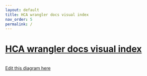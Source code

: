 ```yaml
---
layout: default
title: HCA wrangler docs visual index
nav_order: 5
permalink: /
---
```


# [HCA wrangler docs visual index](https://ebi-ait.github.io/hca-ebi-wrangler-central/)

<div class="mxgraph" style="max-width:100%;border:1px solid transparent;" data-mxgraph="{&quot;highlight&quot;:&quot;#0000ff&quot;,&quot;nav&quot;:true,&quot;resize&quot;:true,&quot;dark-mode&quot;:&quot;light&quot;,&quot;toolbar&quot;:&quot;zoom layers tags lightbox&quot;,&quot;edit&quot;:&quot;_blank&quot;,&quot;xml&quot;:&quot;&lt;mxfile host=\&quot;app.diagrams.net\&quot; agent=\&quot;Mozilla/5.0 (Macintosh; Intel Mac OS X 10_15_7) AppleWebKit/537.36 (KHTML, like Gecko) Chrome/141.0.0.0 Safari/537.36\&quot; version=\&quot;28.2.5\&quot;&gt;\n&lt;diagram id=\&quot;JDNivFf4d52t-QeiXBCF\&quot; name=\&quot;Page-1\&quot;&gt;\n&lt;mxGraphModel dx=\&quot;2674\&quot; dy=\&quot;2094\&quot; grid=\&quot;1\&quot; gridSize=\&quot;10\&quot; guides=\&quot;0\&quot; tooltips=\&quot;0\&quot; connect=\&quot;1\&quot; arrows=\&quot;0\&quot; fold=\&quot;1\&quot; page=\&quot;1\&quot; pageScale=\&quot;1\&quot; pageWidth=\&quot;827\&quot; pageHeight=\&quot;1169\&quot; math=\&quot;0\&quot; shadow=\&quot;0\&quot;&gt;\n&lt;root&gt;\n&lt;mxCell id=\&quot;0\&quot; /&gt;\n&lt;mxCell id=\&quot;1\&quot; parent=\&quot;0\&quot; /&gt;\n&lt;mxCell id=\&quot;V1f1eX4-HZ5UZb7yGBZi-6\&quot; value=\&quot;\&quot; style=\&quot;rounded=1;whiteSpace=wrap;html=1;fillColor=#F8EBFF;strokeColor=#0066CC;arcSize=11;strokeWidth=6;fontStyle=1;direction=south;\&quot; parent=\&quot;1\&quot; vertex=\&quot;1\&quot;&gt;\n&lt;mxGeometry x=\&quot;-280\&quot; y=\&quot;-850\&quot; width=\&quot;192\&quot; height=\&quot;910\&quot; as=\&quot;geometry\&quot; /&gt;\n&lt;/mxCell&gt;\n&lt;mxCell id=\&quot;TR9Qva5zjcj1Zpc78pVn-1\&quot; value=\&quot;\&quot; style=\&quot;rounded=1;whiteSpace=wrap;html=1;fillColor=#FFE3F5;strokeColor=#CC0066;arcSize=7;strokeWidth=6;fontStyle=1;direction=south;\&quot; parent=\&quot;1\&quot; vertex=\&quot;1\&quot;&gt;\n&lt;mxGeometry x=\&quot;-720\&quot; y=\&quot;-850\&quot; width=\&quot;210\&quot; height=\&quot;560\&quot; as=\&quot;geometry\&quot; /&gt;\n&lt;/mxCell&gt;\n&lt;mxCell id=\&quot;jxLBV34B_OVGGvyofZJV-20\&quot; value=\&quot;\&quot; style=\&quot;rounded=1;whiteSpace=wrap;html=1;fillColor=#F8EBFF;strokeColor=#4C0099;arcSize=11;strokeWidth=6;fontStyle=1;direction=south;\&quot; parent=\&quot;1\&quot; vertex=\&quot;1\&quot;&gt;\n&lt;mxGeometry x=\&quot;-505\&quot; y=\&quot;-850\&quot; width=\&quot;219\&quot; height=\&quot;910\&quot; as=\&quot;geometry\&quot; /&gt;\n&lt;/mxCell&gt;\n&lt;mxCell id=\&quot;TR9Qva5zjcj1Zpc78pVn-48\&quot; value=\&quot;&amp;lt;font size=&amp;quot;1&amp;quot;&amp;gt;&amp;lt;b style=&amp;quot;font-size: 19px&amp;quot;&amp;gt;Legend&amp;lt;/b&amp;gt;&amp;lt;/font&amp;gt;\&quot; style=\&quot;rounded=1;whiteSpace=wrap;html=1;strokeWidth=3;fontSize=12;align=center;verticalAlign=top;\&quot; parent=\&quot;1\&quot; vertex=\&quot;1\&quot;&gt;\n&lt;mxGeometry x=\&quot;-810\&quot; y=\&quot;90\&quot; width=\&quot;480\&quot; height=\&quot;220\&quot; as=\&quot;geometry\&quot; /&gt;\n&lt;/mxCell&gt;\n&lt;mxCell id=\&quot;MaQnBzg-b08FtFXyNmgp-35\&quot; value=\&quot;\&quot; style=\&quot;rounded=1;whiteSpace=wrap;html=1;strokeColor=#9673a6;align=center;fillColor=#F8EBFF;arcSize=10;strokeWidth=6;fontStyle=1;fontSize=15;\&quot; parent=\&quot;1\&quot; vertex=\&quot;1\&quot;&gt;\n&lt;mxGeometry x=\&quot;-721\&quot; y=\&quot;-1037\&quot; width=\&quot;631\&quot; height=\&quot;180\&quot; as=\&quot;geometry\&quot; /&gt;\n&lt;/mxCell&gt;\n&lt;mxCell id=\&quot;V1f1eX4-HZ5UZb7yGBZi-7\&quot; value=\&quot;\&quot; style=\&quot;rounded=1;whiteSpace=wrap;html=1;fillColor=#dae8fc;strokeColor=#6c8ebf;strokeWidth=6;fontStyle=1;direction=south;arcSize=9;\&quot; parent=\&quot;1\&quot; vertex=\&quot;1\&quot;&gt;\n&lt;mxGeometry x=\&quot;-82\&quot; y=\&quot;-786\&quot; width=\&quot;220\&quot; height=\&quot;846\&quot; as=\&quot;geometry\&quot; /&gt;\n&lt;/mxCell&gt;\n&lt;mxCell id=\&quot;V1f1eX4-HZ5UZb7yGBZi-18\&quot; value=\&quot;\&quot; style=\&quot;edgeStyle=orthogonalEdgeStyle;rounded=0;orthogonalLoop=1;jettySize=auto;html=1;strokeWidth=3;strokeColor=#4C0099;fontStyle=1;endArrow=diamond;endFill=1;entryX=0;entryY=0.5;entryDx=0;entryDy=0;fontSize=15;\&quot; parent=\&quot;1\&quot; source=\&quot;V1f1eX4-HZ5UZb7yGBZi-13\&quot; target=\&quot;KtzbT1Z9p0I1WKYjVCnQ-1\&quot; edge=\&quot;1\&quot;&gt;\n&lt;mxGeometry relative=\&quot;1\&quot; as=\&quot;geometry\&quot; /&gt;\n&lt;/mxCell&gt;\n&lt;UserObject label=\&quot;&amp;lt;font color=&amp;quot;#4c0099&amp;quot;&amp;gt;P1. Bionetwork&amp;lt;/font&amp;gt;\&quot; id=\&quot;V1f1eX4-HZ5UZb7yGBZi-13\&quot;&gt;\n&lt;mxCell style=\&quot;rounded=1;whiteSpace=wrap;html=1;strokeColor=#4C0099;fontSize=15;strokeWidth=3;fontStyle=1\&quot; parent=\&quot;1\&quot; vertex=\&quot;1\&quot;&gt;\n&lt;mxGeometry x=\&quot;-711\&quot; y=\&quot;-965.88\&quot; width=\&quot;135\&quot; height=\&quot;60\&quot; as=\&quot;geometry\&quot; /&gt;\n&lt;/mxCell&gt;\n&lt;/UserObject&gt;\n&lt;UserObject label=\&quot;&amp;lt;font color=&amp;quot;#4c0099&amp;quot; style=&amp;quot;font-size: 15px&amp;quot;&amp;gt;P4.&amp;lt;/font&amp;gt;&amp;lt;br style=&amp;quot;font-size: 15px&amp;quot;&amp;gt;assign primary wrangler\&quot; id=\&quot;V1f1eX4-HZ5UZb7yGBZi-16\&quot;&gt;\n&lt;mxCell style=\&quot;rounded=1;whiteSpace=wrap;html=1;strokeColor=#4C0099;fillColor=#ffffff;fontSize=15;strokeWidth=3;fontStyle=1\&quot; parent=\&quot;1\&quot; vertex=\&quot;1\&quot;&gt;\n&lt;mxGeometry x=\&quot;-218\&quot; y=\&quot;-965.8800000000001\&quot; width=\&quot;120\&quot; height=\&quot;60\&quot; as=\&quot;geometry\&quot; /&gt;\n&lt;/mxCell&gt;\n&lt;/UserObject&gt;\n&lt;mxCell id=\&quot;V1f1eX4-HZ5UZb7yGBZi-22\&quot; style=\&quot;edgeStyle=orthogonalEdgeStyle;rounded=0;orthogonalLoop=1;jettySize=auto;html=1;exitX=1;exitY=0.75;exitDx=0;exitDy=0;entryX=0;entryY=0.25;entryDx=0;entryDy=0;strokeWidth=3;strokeColor=#0066CC;endArrow=diamond;endFill=1;fontStyle=1\&quot; parent=\&quot;1\&quot; source=\&quot;V1f1eX4-HZ5UZb7yGBZi-19\&quot; target=\&quot;V1f1eX4-HZ5UZb7yGBZi-21\&quot; edge=\&quot;1\&quot;&gt;\n&lt;mxGeometry relative=\&quot;1\&quot; as=\&quot;geometry\&quot;&gt;\n&lt;Array as=\&quot;points\&quot;&gt;\n&lt;mxPoint x=\&quot;-110\&quot; y=\&quot;-730\&quot; /&gt;\n&lt;mxPoint x=\&quot;-110\&quot; y=\&quot;-704\&quot; /&gt;\n&lt;/Array&gt;\n&lt;/mxGeometry&gt;\n&lt;/mxCell&gt;\n&lt;UserObject label=\&quot;&amp;lt;font color=&amp;quot;#0066cc&amp;quot;&amp;gt;A1.&amp;lt;/font&amp;gt; make contact\&quot; link=\&quot;https://ebi-ait.github.io/hca-ebi-wrangler-central/SOPs/contributor_communication_SOP.html\&quot; id=\&quot;V1f1eX4-HZ5UZb7yGBZi-19\&quot;&gt;\n&lt;mxCell style=\&quot;rounded=1;whiteSpace=wrap;html=1;strokeColor=#4C0099;fillColor=#ffffff;fontSize=14;strokeWidth=3;fontStyle=1\&quot; parent=\&quot;1\&quot; vertex=\&quot;1\&quot;&gt;\n&lt;mxGeometry x=\&quot;-244\&quot; y=\&quot;-790\&quot; width=\&quot;120\&quot; height=\&quot;60\&quot; as=\&quot;geometry\&quot; /&gt;\n&lt;/mxCell&gt;\n&lt;/UserObject&gt;\n&lt;mxCell id=\&quot;jxLBV34B_OVGGvyofZJV-13\&quot; style=\&quot;edgeStyle=orthogonalEdgeStyle;rounded=0;orthogonalLoop=1;jettySize=auto;html=1;exitX=0.5;exitY=1;exitDx=0;exitDy=0;entryX=0.75;entryY=0;entryDx=0;entryDy=0;endArrow=diamond;endFill=1;strokeColor=#0066CC;strokeWidth=3;fontSize=24;\&quot; parent=\&quot;1\&quot; source=\&quot;V1f1eX4-HZ5UZb7yGBZi-21\&quot; target=\&quot;V1f1eX4-HZ5UZb7yGBZi-33\&quot; edge=\&quot;1\&quot;&gt;\n&lt;mxGeometry relative=\&quot;1\&quot; as=\&quot;geometry\&quot;&gt;\n&lt;Array as=\&quot;points\&quot;&gt;\n&lt;mxPoint x=\&quot;60\&quot; y=\&quot;-620\&quot; /&gt;\n&lt;mxPoint x=\&quot;90\&quot; y=\&quot;-620\&quot; /&gt;\n&lt;mxPoint x=\&quot;90\&quot; y=\&quot;-450\&quot; /&gt;\n&lt;mxPoint x=\&quot;91\&quot; y=\&quot;-450\&quot; /&gt;\n&lt;/Array&gt;\n&lt;/mxGeometry&gt;\n&lt;/mxCell&gt;\n&lt;mxCell id=\&quot;1FHuxB188vemcd5amhkT-3\&quot; style=\&quot;edgeStyle=orthogonalEdgeStyle;rounded=0;orthogonalLoop=1;jettySize=auto;html=1;exitX=0;exitY=0.75;exitDx=0;exitDy=0;strokeWidth=3;strokeColor=#0066CC;endArrow=diamond;endFill=1;\&quot; parent=\&quot;1\&quot; source=\&quot;V1f1eX4-HZ5UZb7yGBZi-21\&quot; target=\&quot;V1f1eX4-HZ5UZb7yGBZi-23\&quot; edge=\&quot;1\&quot;&gt;\n&lt;mxGeometry relative=\&quot;1\&quot; as=\&quot;geometry\&quot; /&gt;\n&lt;/mxCell&gt;\n&lt;mxCell id=\&quot;1FHuxB188vemcd5amhkT-4\&quot; style=\&quot;edgeStyle=orthogonalEdgeStyle;rounded=0;orthogonalLoop=1;jettySize=auto;html=1;exitX=0;exitY=0.5;exitDx=0;exitDy=0;entryX=0.75;entryY=0;entryDx=0;entryDy=0;strokeWidth=3;strokeColor=#0066CC;endArrow=diamond;endFill=1;\&quot; parent=\&quot;1\&quot; source=\&quot;V1f1eX4-HZ5UZb7yGBZi-21\&quot; target=\&quot;TR9Qva5zjcj1Zpc78pVn-3\&quot; edge=\&quot;1\&quot;&gt;\n&lt;mxGeometry relative=\&quot;1\&quot; as=\&quot;geometry\&quot; /&gt;\n&lt;/mxCell&gt;\n&lt;mxCell id=\&quot;V1f1eX4-HZ5UZb7yGBZi-21\&quot; value=\&quot;&amp;lt;font color=&amp;quot;#004c99&amp;quot;&amp;gt;C1.&amp;lt;/font&amp;gt; complete T&amp;amp;amp;C &amp;amp;amp; data questionnaires or DCA&amp;amp;nbsp;\&quot; style=\&quot;rounded=1;whiteSpace=wrap;html=1;strokeColor=#004C99;fillColor=#ffffff;fontSize=14;strokeWidth=3;fontStyle=1\&quot; parent=\&quot;1\&quot; vertex=\&quot;1\&quot;&gt;\n&lt;mxGeometry x=\&quot;-10\&quot; y=\&quot;-724\&quot; width=\&quot;140\&quot; height=\&quot;80\&quot; as=\&quot;geometry\&quot; /&gt;\n&lt;/mxCell&gt;\n&lt;UserObject label=\&quot;\&quot; link=\&quot;https://ebi-ait.github.io/hca-ebi-wrangler-central/SOPs/contributor_communication_SOP.html\&quot; id=\&quot;V1f1eX4-HZ5UZb7yGBZi-67\&quot;&gt;\n&lt;mxCell style=\&quot;edgeStyle=orthogonalEdgeStyle;rounded=0;orthogonalLoop=1;jettySize=auto;html=1;exitX=1;exitY=0.75;exitDx=0;exitDy=0;entryX=0;entryY=0.25;entryDx=0;entryDy=0;fontSize=15;strokeWidth=3;strokeColor=#0066CC;endArrow=diamond;endFill=1;fontStyle=1\&quot; parent=\&quot;1\&quot; source=\&quot;V1f1eX4-HZ5UZb7yGBZi-23\&quot; target=\&quot;V1f1eX4-HZ5UZb7yGBZi-26\&quot; edge=\&quot;1\&quot;&gt;\n&lt;mxGeometry relative=\&quot;1\&quot; as=\&quot;geometry\&quot; /&gt;\n&lt;/mxCell&gt;\n&lt;/UserObject&gt;\n&lt;mxCell id=\&quot;V1f1eX4-HZ5UZb7yGBZi-31\&quot; style=\&quot;edgeStyle=orthogonalEdgeStyle;rounded=0;orthogonalLoop=1;jettySize=auto;html=1;exitX=0.5;exitY=1;exitDx=0;exitDy=0;entryX=1;entryY=0.5;entryDx=0;entryDy=0;strokeWidth=3;endArrow=diamond;endFill=1;strokeColor=#0066CC;fontStyle=1\&quot; parent=\&quot;1\&quot; source=\&quot;V1f1eX4-HZ5UZb7yGBZi-26\&quot; target=\&quot;V1f1eX4-HZ5UZb7yGBZi-29\&quot; edge=\&quot;1\&quot;&gt;\n&lt;mxGeometry relative=\&quot;1\&quot; as=\&quot;geometry\&quot; /&gt;\n&lt;/mxCell&gt;\n&lt;mxCell id=\&quot;ouZFw9thfb9yQGRUs_nD-2\&quot; style=\&quot;edgeStyle=orthogonalEdgeStyle;rounded=0;orthogonalLoop=1;jettySize=auto;html=1;exitX=0.5;exitY=1;exitDx=0;exitDy=0;strokeWidth=3;endArrow=diamond;endFill=1;entryX=1;entryY=0.5;entryDx=0;entryDy=0;strokeColor=#0066CC;fontStyle=1\&quot; parent=\&quot;1\&quot; source=\&quot;V1f1eX4-HZ5UZb7yGBZi-29\&quot; target=\&quot;V1f1eX4-HZ5UZb7yGBZi-32\&quot; edge=\&quot;1\&quot;&gt;\n&lt;mxGeometry relative=\&quot;1\&quot; as=\&quot;geometry\&quot;&gt;\n&lt;mxPoint x=\&quot;1420\&quot; y=\&quot;229.0588235294117\&quot; as=\&quot;targetPoint\&quot; /&gt;\n&lt;/mxGeometry&gt;\n&lt;/mxCell&gt;\n&lt;mxCell id=\&quot;EdikFoTqyXrQVmhxHFwh-18\&quot; style=\&quot;edgeStyle=elbowEdgeStyle;rounded=0;orthogonalLoop=1;jettySize=auto;html=1;exitX=0.5;exitY=1;exitDx=0;exitDy=0;endArrow=diamond;endFill=1;strokeColor=#0066CC;strokeWidth=3;fontColor=#0066CC;entryX=0.75;entryY=0;entryDx=0;entryDy=0;\&quot; parent=\&quot;1\&quot; source=\&quot;V1f1eX4-HZ5UZb7yGBZi-32\&quot; target=\&quot;TR9Qva5zjcj1Zpc78pVn-13\&quot; edge=\&quot;1\&quot;&gt;\n&lt;mxGeometry relative=\&quot;1\&quot; as=\&quot;geometry\&quot;&gt;\n&lt;mxPoint x=\&quot;-259\&quot; y=\&quot;-246.5\&quot; as=\&quot;sourcePoint\&quot; /&gt;\n&lt;mxPoint x=\&quot;-250\&quot; y=\&quot;-28.999999999999545\&quot; as=\&quot;targetPoint\&quot; /&gt;\n&lt;/mxGeometry&gt;\n&lt;/mxCell&gt;\n&lt;UserObject label=\&quot;&amp;lt;span style=&amp;quot;color: rgb(76 , 0 , 153) ; font-size: 15px&amp;quot;&amp;gt;S3.&amp;amp;nbsp;&amp;lt;/span&amp;gt;validate spreadsheet\&quot; link=\&quot;https://ebi-ait.github.io/hca-ebi-wrangler-central/SOPs/Introduction/dataset_wrangling_SOP.html#metadata-validation\&quot; id=\&quot;V1f1eX4-HZ5UZb7yGBZi-32\&quot;&gt;\n&lt;mxCell style=\&quot;rounded=1;whiteSpace=wrap;html=1;strokeColor=#4C0099;fillColor=#ffffff;fontSize=14;strokeWidth=3;fontStyle=1\&quot; parent=\&quot;1\&quot; vertex=\&quot;1\&quot;&gt;\n&lt;mxGeometry x=\&quot;-436\&quot; y=\&quot;-339.9999999999999\&quot; width=\&quot;130\&quot; height=\&quot;60\&quot; as=\&quot;geometry\&quot; /&gt;\n&lt;/mxCell&gt;\n&lt;/UserObject&gt;\n&lt;mxCell id=\&quot;EdikFoTqyXrQVmhxHFwh-17\&quot; style=\&quot;edgeStyle=orthogonalEdgeStyle;rounded=0;orthogonalLoop=1;jettySize=auto;html=1;exitX=0;exitY=0.5;exitDx=0;exitDy=0;entryX=0.75;entryY=0;entryDx=0;entryDy=0;endArrow=diamond;endFill=1;strokeColor=#0066CC;strokeWidth=3;fontColor=#0066CC;\&quot; parent=\&quot;1\&quot; source=\&quot;V1f1eX4-HZ5UZb7yGBZi-33\&quot; target=\&quot;V1f1eX4-HZ5UZb7yGBZi-34\&quot; edge=\&quot;1\&quot;&gt;\n&lt;mxGeometry relative=\&quot;1\&quot; as=\&quot;geometry\&quot; /&gt;\n&lt;/mxCell&gt;\n&lt;UserObject label=\&quot;\&quot; link=\&quot;https://ebi-ait.github.io/hca-ebi-wrangler-central/SOPs/contributor_communication_SOP.html#final-confirmation-before-submission-1\&quot; id=\&quot;V1f1eX4-HZ5UZb7yGBZi-56\&quot;&gt;\n&lt;mxCell style=\&quot;edgeStyle=orthogonalEdgeStyle;rounded=0;orthogonalLoop=1;jettySize=auto;html=1;entryX=0;entryY=0.5;entryDx=0;entryDy=0;fontSize=16;strokeWidth=3;strokeColor=#0066CC;endArrow=diamond;endFill=1;fontStyle=1;exitX=1;exitY=0.5;exitDx=0;exitDy=0;\&quot; parent=\&quot;1\&quot; source=\&quot;V1f1eX4-HZ5UZb7yGBZi-51\&quot; target=\&quot;V1f1eX4-HZ5UZb7yGBZi-52\&quot; edge=\&quot;1\&quot;&gt;\n&lt;mxGeometry relative=\&quot;1\&quot; as=\&quot;geometry\&quot;&gt;\n&lt;mxPoint x=\&quot;2165.5\&quot; y=\&quot;271.42857142857156\&quot; as=\&quot;sourcePoint\&quot; /&gt;\n&lt;/mxGeometry&gt;\n&lt;/mxCell&gt;\n&lt;/UserObject&gt;\n&lt;UserObject label=\&quot;&amp;lt;font color=&amp;quot;#0066cc&amp;quot;&amp;gt;A4.&amp;lt;/font&amp;gt;&amp;amp;nbsp;request final &amp;lt;br style=&amp;quot;font-size: 14px&amp;quot;&amp;gt;approval\&quot; link=\&quot;https://ebi-ait.github.io/hca-ebi-wrangler-central/SOPs/contributor_communication_SOP.html#final-confirmation-before-submission-1\&quot; id=\&quot;V1f1eX4-HZ5UZb7yGBZi-51\&quot;&gt;\n&lt;mxCell style=\&quot;rounded=1;whiteSpace=wrap;html=1;strokeColor=#4C0099;fillColor=#ffffff;fontSize=14;strokeWidth=3;fontStyle=1\&quot; parent=\&quot;1\&quot; vertex=\&quot;1\&quot;&gt;\n&lt;mxGeometry x=\&quot;-244\&quot; y=\&quot;-178.99999999999994\&quot; width=\&quot;120\&quot; height=\&quot;60\&quot; as=\&quot;geometry\&quot; /&gt;\n&lt;/mxCell&gt;\n&lt;/UserObject&gt;\n&lt;mxCell id=\&quot;jxLBV34B_OVGGvyofZJV-26\&quot; style=\&quot;edgeStyle=orthogonalEdgeStyle;rounded=0;orthogonalLoop=1;jettySize=auto;html=1;exitX=0.5;exitY=1;exitDx=0;exitDy=0;entryX=0.75;entryY=0;entryDx=0;entryDy=0;endArrow=diamond;endFill=1;strokeColor=#0066CC;strokeWidth=3;fontSize=24;\&quot; parent=\&quot;1\&quot; source=\&quot;V1f1eX4-HZ5UZb7yGBZi-52\&quot; target=\&quot;06NuYYmJ6xlhyu0OGJ-6-11\&quot; edge=\&quot;1\&quot;&gt;\n&lt;mxGeometry relative=\&quot;1\&quot; as=\&quot;geometry\&quot; /&gt;\n&lt;/mxCell&gt;\n&lt;mxCell id=\&quot;V1f1eX4-HZ5UZb7yGBZi-52\&quot; value=\&quot;&amp;lt;font color=&amp;quot;#004c99&amp;quot;&amp;gt;C4.&amp;lt;/font&amp;gt;&amp;amp;nbsp;approve\&quot; style=\&quot;rounded=1;whiteSpace=wrap;html=1;strokeColor=#004C99;fillColor=#ffffff;fontSize=14;strokeWidth=3;fontStyle=1\&quot; parent=\&quot;1\&quot; vertex=\&quot;1\&quot;&gt;\n&lt;mxGeometry x=\&quot;-30\&quot; y=\&quot;-179\&quot; width=\&quot;120\&quot; height=\&quot;60\&quot; as=\&quot;geometry\&quot; /&gt;\n&lt;/mxCell&gt;\n&lt;UserObject label=\&quot;&amp;lt;font color=&amp;quot;#0066cc&amp;quot;&amp;gt;A2.&amp;lt;/font&amp;gt;&amp;amp;nbsp;Generate &amp;amp;amp; send spreadsheet &amp;amp;amp; upload area\&quot; link=\&quot;https://ebi-ait.github.io/hca-ebi-wrangler-central/SOPs/Introduction/dataset_wrangling_SOP.html#spreadsheet-template-generation\&quot; id=\&quot;V1f1eX4-HZ5UZb7yGBZi-23\&quot;&gt;\n&lt;mxCell style=\&quot;rounded=1;whiteSpace=wrap;html=1;strokeColor=#4C0099;fillColor=#ffffff;fontSize=14;strokeWidth=3;fontStyle=1\&quot; parent=\&quot;1\&quot; vertex=\&quot;1\&quot;&gt;\n&lt;mxGeometry x=\&quot;-244\&quot; y=\&quot;-635\&quot; width=\&quot;124\&quot; height=\&quot;75\&quot; as=\&quot;geometry\&quot; /&gt;\n&lt;/mxCell&gt;\n&lt;/UserObject&gt;\n&lt;mxCell id=\&quot;jxLBV34B_OVGGvyofZJV-28\&quot; style=\&quot;edgeStyle=orthogonalEdgeStyle;rounded=0;orthogonalLoop=1;jettySize=auto;html=1;exitX=0;exitY=0.5;exitDx=0;exitDy=0;entryX=1;entryY=0.5;entryDx=0;entryDy=0;endArrow=diamond;endFill=1;strokeColor=#CC6600;strokeWidth=3;fontSize=24;\&quot; parent=\&quot;1\&quot; source=\&quot;06NuYYmJ6xlhyu0OGJ-6-11\&quot; target=\&quot;EdikFoTqyXrQVmhxHFwh-38\&quot; edge=\&quot;1\&quot;&gt;\n&lt;mxGeometry relative=\&quot;1\&quot; as=\&quot;geometry\&quot; /&gt;\n&lt;/mxCell&gt;\n&lt;UserObject label=\&quot;&amp;lt;span style=&amp;quot;color: rgb(76 , 0 , 153) ; font-size: 15px&amp;quot;&amp;gt;S5.&amp;amp;nbsp;&amp;lt;/span&amp;gt;submit to ingest\&quot; link=\&quot;https://ebi-ait.github.io/hca-ebi-wrangler-central/SOPs/Introduction/dataset_wrangling_SOP.html#completing-the-submission\&quot; id=\&quot;06NuYYmJ6xlhyu0OGJ-6-11\&quot;&gt;\n&lt;mxCell style=\&quot;rounded=1;whiteSpace=wrap;html=1;strokeColor=#4C0099;fillColor=#ffffff;fontSize=14;strokeWidth=3;fontStyle=1\&quot; parent=\&quot;1\&quot; vertex=\&quot;1\&quot;&gt;\n&lt;mxGeometry x=\&quot;-469\&quot; y=\&quot;-44.00000000000023\&quot; width=\&quot;120\&quot; height=\&quot;60\&quot; as=\&quot;geometry\&quot; /&gt;\n&lt;/mxCell&gt;\n&lt;/UserObject&gt;\n&lt;UserObject label=\&quot;&amp;lt;font style=&amp;quot;font-size: 24px&amp;quot;&amp;gt;pre-archived&amp;lt;/font&amp;gt;\&quot; link=\&quot;https://ebi-ait.github.io/hca-ebi-wrangler-central/SOPs/dataset_wrangling_SOP.html\&quot; id=\&quot;06NuYYmJ6xlhyu0OGJ-6-78\&quot;&gt;\n&lt;mxCell style=\&quot;text;html=1;strokeColor=#CC0066;fillColor=#ffffff;align=center;verticalAlign=middle;whiteSpace=wrap;rounded=1;fontStyle=1;fontSize=15;fontColor=#CC0066;perimeterSpacing=0;strokeWidth=6;spacingTop=10;spacingBottom=13;spacing=12;arcSize=29;\&quot; parent=\&quot;1\&quot; vertex=\&quot;1\&quot;&gt;\n&lt;mxGeometry x=\&quot;-720\&quot; y=\&quot;-852\&quot; width=\&quot;210\&quot; height=\&quot;40\&quot; as=\&quot;geometry\&quot; /&gt;\n&lt;/mxCell&gt;\n&lt;/UserObject&gt;\n&lt;UserObject label=\&quot;&amp;lt;span style=&amp;quot;color: rgb(76 , 0 , 153) ; font-size: 15px&amp;quot;&amp;gt;S2.&amp;amp;nbsp;&amp;lt;/span&amp;gt;upload data to ingest\&quot; link=\&quot;https://github.com/ebi-ait/hca-documentation/wiki/How-to-administrate-upload-areas-and-transfer-data-using-hca-util#sync-data-to-the-ingest-s3-bucket\&quot; id=\&quot;V1f1eX4-HZ5UZb7yGBZi-34\&quot;&gt;\n&lt;mxCell style=\&quot;rounded=1;whiteSpace=wrap;html=1;strokeColor=#4C0099;fillColor=#ffffff;fontSize=14;strokeWidth=3;fontStyle=1\&quot; parent=\&quot;1\&quot; vertex=\&quot;1\&quot;&gt;\n&lt;mxGeometry x=\&quot;-500\&quot; y=\&quot;-410.00000000000017\&quot; width=\&quot;120\&quot; height=\&quot;60\&quot; as=\&quot;geometry\&quot; /&gt;\n&lt;/mxCell&gt;\n&lt;/UserObject&gt;\n&lt;UserObject label=\&quot;&amp;lt;font color=&amp;quot;#ffffff&amp;quot; size=&amp;quot;1&amp;quot;&amp;gt;&amp;lt;b style=&amp;quot;font-size: 25px&amp;quot;&amp;gt;DCP 2.0&amp;lt;/b&amp;gt;&amp;lt;/font&amp;gt;\&quot; link=\&quot;https://ebi-ait.github.io/hca-ebi-wrangler-central/SOPs/dataset_wrangling_SOP.html#exporting-the-submission-to-dcp\&quot; id=\&quot;EdikFoTqyXrQVmhxHFwh-38\&quot;&gt;\n&lt;mxCell style=\&quot;rounded=1;whiteSpace=wrap;html=1;strokeColor=#4D4D4D;strokeWidth=3;fillColor=#000000;fontSize=14;fontColor=#006666;\&quot; parent=\&quot;1\&quot; vertex=\&quot;1\&quot;&gt;\n&lt;mxGeometry x=\&quot;-740\&quot; y=\&quot;-50\&quot; width=\&quot;150\&quot; height=\&quot;69\&quot; as=\&quot;geometry\&quot; /&gt;\n&lt;/mxCell&gt;\n&lt;/UserObject&gt;\n&lt;mxCell id=\&quot;EdikFoTqyXrQVmhxHFwh-50\&quot; style=\&quot;edgeStyle=orthogonalEdgeStyle;rounded=0;orthogonalLoop=1;jettySize=auto;html=1;exitX=0.5;exitY=1;exitDx=0;exitDy=0;startArrow=none;startFill=0;endArrow=diamond;endFill=1;strokeColor=#4C0099;strokeWidth=3;fontSize=14;fontColor=#006666;entryX=0.5;entryY=0;entryDx=0;entryDy=0;\&quot; parent=\&quot;1\&quot; edge=\&quot;1\&quot;&gt;\n&lt;mxGeometry relative=\&quot;1\&quot; as=\&quot;geometry\&quot;&gt;\n&lt;mxPoint x=\&quot;-184\&quot; y=\&quot;389.75499999999965\&quot; as=\&quot;sourcePoint\&quot; /&gt;\n&lt;/mxGeometry&gt;\n&lt;/mxCell&gt;\n&lt;UserObject label=\&quot;&amp;lt;font color=&amp;quot;#004c99&amp;quot;&amp;gt;C2.&amp;lt;/font&amp;gt;&amp;amp;nbsp;fill out spreadsheet\&quot; link=\&quot;https://ebi-ait.github.io/hca-metadata-community/contributing/spreadsheet-guide.html\&quot; id=\&quot;V1f1eX4-HZ5UZb7yGBZi-26\&quot;&gt;\n&lt;mxCell style=\&quot;rounded=1;whiteSpace=wrap;html=1;strokeColor=#004C99;fillColor=#ffffff;fontSize=14;strokeWidth=3;fontStyle=1\&quot; parent=\&quot;1\&quot; vertex=\&quot;1\&quot;&gt;\n&lt;mxGeometry x=\&quot;-49.99999999999977\&quot; y=\&quot;-594\&quot; width=\&quot;120\&quot; height=\&quot;60\&quot; as=\&quot;geometry\&quot; /&gt;\n&lt;/mxCell&gt;\n&lt;/UserObject&gt;\n&lt;UserObject label=\&quot;active\&quot; link=\&quot;https://ebi-ait.github.io/hca-ebi-wrangler-central/SOPs/dataset_wrangling_SOP.html\&quot; id=\&quot;V1f1eX4-HZ5UZb7yGBZi-10\&quot;&gt;\n&lt;mxCell style=\&quot;text;html=1;strokeColor=#0066CC;fillColor=#ffffff;align=center;verticalAlign=middle;whiteSpace=wrap;rounded=1;fontStyle=1;fontSize=24;fontColor=#0066CC;strokeWidth=6;spacingLeft=4;arcSize=32;\&quot; parent=\&quot;1\&quot; vertex=\&quot;1\&quot;&gt;\n&lt;mxGeometry x=\&quot;-280\&quot; y=\&quot;-850\&quot; width=\&quot;192\&quot; height=\&quot;40\&quot; as=\&quot;geometry\&quot; /&gt;\n&lt;/mxCell&gt;\n&lt;/UserObject&gt;\n&lt;UserObject label=\&quot;&amp;lt;font color=&amp;quot;#0066cc&amp;quot;&amp;gt;A3.&amp;lt;/font&amp;gt;&amp;amp;nbsp;curate spreadsheet\&quot; link=\&quot;https://ebi-ait.github.io/hca-ebi-wrangler-central/SOPs/Introduction/dataset_wrangling_SOP.html#curating-metadata\&quot; id=\&quot;V1f1eX4-HZ5UZb7yGBZi-29\&quot;&gt;\n&lt;mxCell style=\&quot;rounded=1;whiteSpace=wrap;html=1;strokeColor=#4C0099;fillColor=#ffffff;fontSize=14;strokeWidth=3;fontStyle=1\&quot; parent=\&quot;1\&quot; vertex=\&quot;1\&quot;&gt;\n&lt;mxGeometry x=\&quot;-244\&quot; y=\&quot;-500\&quot; width=\&quot;120\&quot; height=\&quot;50.5\&quot; as=\&quot;geometry\&quot; /&gt;\n&lt;/mxCell&gt;\n&lt;/UserObject&gt;\n&lt;mxCell id=\&quot;_0gQuksobcFMzRVdlhdu-7\&quot; value=\&quot;&amp;lt;font face=&amp;quot;Courier New&amp;quot;&amp;gt;wrangler owned tools&amp;lt;/font&amp;gt;\&quot; style=\&quot;shape=cube;whiteSpace=wrap;html=1;boundedLbl=1;backgroundOutline=1;darkOpacity=0.05;darkOpacity2=0.1;strokeWidth=2;size=9;align=center;verticalAlign=middle;fontStyle=1;fillColor=#d0cee2;strokeColor=#56517e;\&quot; parent=\&quot;1\&quot; vertex=\&quot;1\&quot;&gt;\n&lt;mxGeometry x=\&quot;-630\&quot; y=\&quot;143.5\&quot; width=\&quot;120\&quot; height=\&quot;40\&quot; as=\&quot;geometry\&quot; /&gt;\n&lt;/mxCell&gt;\n&lt;mxCell id=\&quot;_0gQuksobcFMzRVdlhdu-11\&quot; value=\&quot;ingest owned tools\&quot; style=\&quot;shape=cube;whiteSpace=wrap;html=1;boundedLbl=1;backgroundOutline=1;darkOpacity=0.05;darkOpacity2=0.1;strokeWidth=2;size=10;fillColor=#fad7ac;strokeColor=#b46504;fontFamily=Courier New;fontStyle=1\&quot; parent=\&quot;1\&quot; vertex=\&quot;1\&quot;&gt;\n&lt;mxGeometry x=\&quot;-627.5\&quot; y=\&quot;197.25\&quot; width=\&quot;115\&quot; height=\&quot;40\&quot; as=\&quot;geometry\&quot; /&gt;\n&lt;/mxCell&gt;\n&lt;UserObject label=\&quot;&amp;lt;font face=&amp;quot;Courier New&amp;quot;&amp;gt;Tier1-to-DCP&amp;lt;/font&amp;gt;\&quot; link=\&quot;https://github.com/ebi-ait/hca-tier1-to-dcp/\&quot; linkTarget=\&quot;_blank\&quot; id=\&quot;_0gQuksobcFMzRVdlhdu-24\&quot;&gt;\n&lt;mxCell style=\&quot;shape=cube;whiteSpace=wrap;html=1;boundedLbl=1;backgroundOutline=1;darkOpacity=0.05;darkOpacity2=0.1;strokeWidth=2;size=9;align=center;verticalAlign=middle;fontStyle=1;fillColor=#d0cee2;strokeColor=#56517e;fontSize=15;\&quot; parent=\&quot;1\&quot; vertex=\&quot;1\&quot;&gt;\n&lt;mxGeometry x=\&quot;-690\&quot; y=\&quot;-800\&quot; width=\&quot;120\&quot; height=\&quot;40\&quot; as=\&quot;geometry\&quot; /&gt;\n&lt;/mxCell&gt;\n&lt;/UserObject&gt;\n&lt;mxCell id=\&quot;jxLBV34B_OVGGvyofZJV-8\&quot; style=\&quot;edgeStyle=orthogonalEdgeStyle;rounded=0;orthogonalLoop=1;jettySize=auto;html=1;exitX=1;exitY=0.5;exitDx=0;exitDy=0;entryX=0;entryY=0.25;entryDx=0;entryDy=0;fontSize=24;strokeColor=#0066CC;strokeWidth=3;endArrow=diamond;endFill=1;\&quot; parent=\&quot;1\&quot; source=\&quot;TR9Qva5zjcj1Zpc78pVn-3\&quot; target=\&quot;V1f1eX4-HZ5UZb7yGBZi-23\&quot; edge=\&quot;1\&quot;&gt;\n&lt;mxGeometry relative=\&quot;1\&quot; as=\&quot;geometry\&quot; /&gt;\n&lt;/mxCell&gt;\n&lt;UserObject label=\&quot;&amp;lt;font color=&amp;quot;#4c0099&amp;quot;&amp;gt;S1. &amp;lt;/font&amp;gt;create upload area\&quot; link=\&quot;https://github.com/ebi-ait/hca-documentation/wiki/How-to-administrate-upload-areas-and-transfer-data-using-hca-util\&quot; id=\&quot;TR9Qva5zjcj1Zpc78pVn-3\&quot;&gt;\n&lt;mxCell style=\&quot;rounded=1;whiteSpace=wrap;html=1;strokeColor=#4C0099;fillColor=#ffffff;fontSize=15;strokeWidth=3;fontStyle=1\&quot; parent=\&quot;1\&quot; vertex=\&quot;1\&quot;&gt;\n&lt;mxGeometry x=\&quot;-452.5\&quot; y=\&quot;-639\&quot; width=\&quot;120\&quot; height=\&quot;45\&quot; as=\&quot;geometry\&quot; /&gt;\n&lt;/mxCell&gt;\n&lt;/UserObject&gt;\n&lt;mxCell id=\&quot;TR9Qva5zjcj1Zpc78pVn-38\&quot; style=\&quot;edgeStyle=orthogonalEdgeStyle;rounded=0;orthogonalLoop=1;jettySize=auto;html=1;exitX=0.5;exitY=1;exitDx=0;exitDy=0;endArrow=diamond;endFill=1;strokeColor=#CC0066;strokeWidth=3;fontSize=15;\&quot; parent=\&quot;1\&quot; source=\&quot;TR9Qva5zjcj1Zpc78pVn-4\&quot; target=\&quot;TR9Qva5zjcj1Zpc78pVn-10\&quot; edge=\&quot;1\&quot;&gt;\n&lt;mxGeometry relative=\&quot;1\&quot; as=\&quot;geometry\&quot; /&gt;\n&lt;/mxCell&gt;\n&lt;UserObject label=\&quot;&amp;lt;span style=&amp;quot;color: rgb(204 , 0 , 102)&amp;quot;&amp;gt;B3.&amp;amp;nbsp;&amp;lt;/span&amp;gt;transfer raw data to upload area\&quot; link=\&quot;https://ebi-ait.github.io/hca-ebi-wrangler-central/tools/handy_snippets.html#uploading-files-to-an-s3-bucket-from-the-archives\&quot; id=\&quot;TR9Qva5zjcj1Zpc78pVn-7\&quot;&gt;\n&lt;mxCell style=\&quot;rounded=1;whiteSpace=wrap;html=1;strokeColor=#4C0099;fillColor=#ffffff;fontSize=15;strokeWidth=3;fontStyle=1\&quot; parent=\&quot;1\&quot; vertex=\&quot;1\&quot;&gt;\n&lt;mxGeometry x=\&quot;-640\&quot; y=\&quot;-540\&quot; width=\&quot;120\&quot; height=\&quot;60\&quot; as=\&quot;geometry\&quot; /&gt;\n&lt;/mxCell&gt;\n&lt;/UserObject&gt;\n&lt;mxCell id=\&quot;TR9Qva5zjcj1Zpc78pVn-40\&quot; style=\&quot;edgeStyle=orthogonalEdgeStyle;rounded=0;orthogonalLoop=1;jettySize=auto;html=1;exitX=0.5;exitY=1;exitDx=0;exitDy=0;endArrow=diamond;endFill=1;strokeColor=#CC0066;strokeWidth=3;fontSize=15;entryX=0;entryY=0.25;entryDx=0;entryDy=0;\&quot; parent=\&quot;1\&quot; source=\&quot;TR9Qva5zjcj1Zpc78pVn-10\&quot; target=\&quot;V1f1eX4-HZ5UZb7yGBZi-32\&quot; edge=\&quot;1\&quot;&gt;\n&lt;mxGeometry relative=\&quot;1\&quot; as=\&quot;geometry\&quot;&gt;\n&lt;mxPoint x=\&quot;-670\&quot; y=\&quot;-510\&quot; as=\&quot;targetPoint\&quot; /&gt;\n&lt;/mxGeometry&gt;\n&lt;/mxCell&gt;\n&lt;mxCell id=\&quot;TR9Qva5zjcj1Zpc78pVn-30\&quot; style=\&quot;edgeStyle=orthogonalEdgeStyle;rounded=0;orthogonalLoop=1;jettySize=auto;html=1;entryX=0;entryY=0.5;entryDx=0;entryDy=0;strokeColor=#0066CC;fontSize=12;strokeWidth=3;endArrow=diamond;endFill=1;\&quot; parent=\&quot;1\&quot; source=\&quot;TR9Qva5zjcj1Zpc78pVn-15\&quot; target=\&quot;V1f1eX4-HZ5UZb7yGBZi-51\&quot; edge=\&quot;1\&quot;&gt;\n&lt;mxGeometry relative=\&quot;1\&quot; as=\&quot;geometry\&quot;&gt;\n&lt;mxPoint x=\&quot;450\&quot; y=\&quot;-129\&quot; as=\&quot;sourcePoint\&quot; /&gt;\n&lt;/mxGeometry&gt;\n&lt;/mxCell&gt;\n&lt;mxCell id=\&quot;TR9Qva5zjcj1Zpc78pVn-47\&quot; value=\&quot;&amp;lt;font face=&amp;quot;Courier New&amp;quot; style=&amp;quot;font-size: 13px;&amp;quot;&amp;gt;&amp;lt;b style=&amp;quot;font-size: 13px;&amp;quot;&amp;gt;tools with no owner&amp;lt;/b&amp;gt;&amp;lt;/font&amp;gt;\&quot; style=\&quot;shape=cube;whiteSpace=wrap;html=1;boundedLbl=1;backgroundOutline=1;darkOpacity=0.05;darkOpacity2=0.1;strokeWidth=2;size=7;align=center;verticalAlign=middle;fillColor=#f8cecc;strokeColor=#b85450;fontSize=13;\&quot; parent=\&quot;1\&quot; vertex=\&quot;1\&quot;&gt;\n&lt;mxGeometry x=\&quot;-630\&quot; y=\&quot;253.5\&quot; width=\&quot;120\&quot; height=\&quot;40\&quot; as=\&quot;geometry\&quot; /&gt;\n&lt;/mxCell&gt;\n&lt;mxCell id=\&quot;TR9Qva5zjcj1Zpc78pVn-49\&quot; value=\&quot;wrangler actions\&quot; style=\&quot;rounded=1;whiteSpace=wrap;html=1;strokeColor=#4C0099;fillColor=#ffffff;fontSize=14;strokeWidth=3;fontStyle=1\&quot; parent=\&quot;1\&quot; vertex=\&quot;1\&quot;&gt;\n&lt;mxGeometry x=\&quot;-792\&quot; y=\&quot;147.25\&quot; width=\&quot;142\&quot; height=\&quot;40\&quot; as=\&quot;geometry\&quot; /&gt;\n&lt;/mxCell&gt;\n&lt;mxCell id=\&quot;TR9Qva5zjcj1Zpc78pVn-50\&quot; value=\&quot;contributor actions\&quot; style=\&quot;rounded=1;whiteSpace=wrap;html=1;strokeColor=#004C99;fillColor=#ffffff;fontSize=14;strokeWidth=3;fontStyle=1\&quot; parent=\&quot;1\&quot; vertex=\&quot;1\&quot;&gt;\n&lt;mxGeometry x=\&quot;-792\&quot; y=\&quot;197.25\&quot; width=\&quot;140\&quot; height=\&quot;40\&quot; as=\&quot;geometry\&quot; /&gt;\n&lt;/mxCell&gt;\n&lt;mxCell id=\&quot;TR9Qva5zjcj1Zpc78pVn-52\&quot; value=\&quot;ingest dev actions\&quot; style=\&quot;rounded=1;whiteSpace=wrap;html=1;strokeColor=#CC6600;fillColor=#ffffff;fontSize=14;strokeWidth=3;fontStyle=1\&quot; parent=\&quot;1\&quot; vertex=\&quot;1\&quot;&gt;\n&lt;mxGeometry x=\&quot;-792.5\&quot; y=\&quot;247.25\&quot; width=\&quot;142.5\&quot; height=\&quot;40\&quot; as=\&quot;geometry\&quot; /&gt;\n&lt;/mxCell&gt;\n&lt;mxCell id=\&quot;TR9Qva5zjcj1Zpc78pVn-55\&quot; value=\&quot;published data &amp;lt;br&amp;gt;flow\&quot; style=\&quot;endArrow=diamond;html=1;strokeColor=#CC0066;strokeWidth=3;fontSize=14;endFill=1;\&quot; parent=\&quot;1\&quot; edge=\&quot;1\&quot;&gt;\n&lt;mxGeometry x=\&quot;1\&quot; y=\&quot;-50\&quot; width=\&quot;50\&quot; height=\&quot;50\&quot; relative=\&quot;1\&quot; as=\&quot;geometry\&quot;&gt;\n&lt;mxPoint x=\&quot;-490\&quot; y=\&quot;198\&quot; as=\&quot;sourcePoint\&quot; /&gt;\n&lt;mxPoint x=\&quot;-440\&quot; y=\&quot;148\&quot; as=\&quot;targetPoint\&quot; /&gt;\n&lt;mxPoint x=\&quot;5\&quot; y=\&quot;-6\&quot; as=\&quot;offset\&quot; /&gt;\n&lt;/mxGeometry&gt;\n&lt;/mxCell&gt;\n&lt;mxCell id=\&quot;TR9Qva5zjcj1Zpc78pVn-56\&quot; value=\&quot;active wrangling&amp;lt;br style=&amp;quot;font-size: 14px;&amp;quot;&amp;gt;flow\&quot; style=\&quot;endArrow=diamond;html=1;strokeColor=#0066CC;strokeWidth=3;fontSize=14;endFill=1;\&quot; parent=\&quot;1\&quot; edge=\&quot;1\&quot;&gt;\n&lt;mxGeometry x=\&quot;1\&quot; y=\&quot;-49\&quot; width=\&quot;50\&quot; height=\&quot;50\&quot; relative=\&quot;1\&quot; as=\&quot;geometry\&quot;&gt;\n&lt;mxPoint x=\&quot;-492\&quot; y=\&quot;255.25\&quot; as=\&quot;sourcePoint\&quot; /&gt;\n&lt;mxPoint x=\&quot;-442\&quot; y=\&quot;205.25\&quot; as=\&quot;targetPoint\&quot; /&gt;\n&lt;mxPoint x=\&quot;3\&quot; y=\&quot;-4\&quot; as=\&quot;offset\&quot; /&gt;\n&lt;/mxGeometry&gt;\n&lt;/mxCell&gt;\n&lt;mxCell id=\&quot;KtzbT1Z9p0I1WKYjVCnQ-2\&quot; style=\&quot;edgeStyle=orthogonalEdgeStyle;rounded=0;orthogonalLoop=1;jettySize=auto;html=1;exitX=1;exitY=0.5;exitDx=0;exitDy=0;entryX=0;entryY=0.5;entryDx=0;entryDy=0;endArrow=diamond;endFill=1;strokeColor=#4C0099;strokeWidth=3;fontSize=15;\&quot; parent=\&quot;1\&quot; source=\&quot;1FHuxB188vemcd5amhkT-1\&quot; target=\&quot;V1f1eX4-HZ5UZb7yGBZi-16\&quot; edge=\&quot;1\&quot;&gt;\n&lt;mxGeometry relative=\&quot;1\&quot; as=\&quot;geometry\&quot; /&gt;\n&lt;/mxCell&gt;\n&lt;UserObject label=\&quot;&amp;lt;font color=&amp;quot;#4c0099&amp;quot; style=&amp;quot;font-size: 15px;&amp;quot;&amp;gt;P2.&amp;lt;/font&amp;gt;&amp;lt;br style=&amp;quot;font-size: 15px&amp;quot;&amp;gt;Added on HCA Tracker\&quot; link=\&quot;https://tracker.data.humancellatlas.org/\&quot; id=\&quot;KtzbT1Z9p0I1WKYjVCnQ-1\&quot;&gt;\n&lt;mxCell style=\&quot;rounded=1;whiteSpace=wrap;html=1;strokeColor=#4C0099;fontSize=15;strokeWidth=3;fontStyle=1\&quot; parent=\&quot;1\&quot; vertex=\&quot;1\&quot;&gt;\n&lt;mxGeometry x=\&quot;-520\&quot; y=\&quot;-965.88\&quot; width=\&quot;125\&quot; height=\&quot;60\&quot; as=\&quot;geometry\&quot; /&gt;\n&lt;/mxCell&gt;\n&lt;/UserObject&gt;\n&lt;UserObject label=\&quot;&amp;lt;font face=&amp;quot;Courier New&amp;quot; style=&amp;quot;font-size: 15px;&amp;quot;&amp;gt;hca-util&amp;lt;/font&amp;gt;\&quot; link=\&quot;https://github.com/ebi-ait/hca-util\&quot; id=\&quot;o_Mwc0BZBLEIUfCMNM5b-1\&quot;&gt;\n&lt;mxCell style=\&quot;shape=cube;whiteSpace=wrap;html=1;boundedLbl=1;backgroundOutline=1;darkOpacity=0.05;darkOpacity2=0.1;strokeWidth=2;fontStyle=1;size=6;fillColor=#fad7ac;strokeColor=#b46504;fontSize=15;\&quot; parent=\&quot;1\&quot; vertex=\&quot;1\&quot;&gt;\n&lt;mxGeometry x=\&quot;-450.5\&quot; y=\&quot;-710\&quot; width=\&quot;110\&quot; height=\&quot;27\&quot; as=\&quot;geometry\&quot; /&gt;\n&lt;/mxCell&gt;\n&lt;/UserObject&gt;\n&lt;mxCell id=\&quot;jxLBV34B_OVGGvyofZJV-3\&quot; value=\&quot;&amp;lt;font color=&amp;quot;#004c99&amp;quot;&amp;gt;contributor&amp;lt;/font&amp;gt;\&quot; style=\&quot;text;html=1;strokeColor=#6c8ebf;fillColor=#FFFFFF;align=center;verticalAlign=middle;whiteSpace=wrap;rounded=1;fontStyle=1;fontSize=24;strokeWidth=6;spacingLeft=4;arcSize=32;\&quot; parent=\&quot;1\&quot; vertex=\&quot;1\&quot;&gt;\n&lt;mxGeometry x=\&quot;-82\&quot; y=\&quot;-786\&quot; width=\&quot;220\&quot; height=\&quot;40\&quot; as=\&quot;geometry\&quot; /&gt;\n&lt;/mxCell&gt;\n&lt;object label=\&quot;&amp;lt;font color=&amp;quot;#cc0066&amp;quot;&amp;gt;B1.&amp;lt;/font&amp;gt;&amp;amp;nbsp;auto-fill spreadsheet\&quot; placeholders=\&quot;1\&quot; tooltip=\&quot;docs: https://github.com/ebi-ait/hca-ebi-wrangler-central/blob/master/docs/SOPs/HCA_Metadata_Spreadsheet_Guide_Wranglers.md\&quot; id=\&quot;TR9Qva5zjcj1Zpc78pVn-4\&quot;&gt;\n&lt;mxCell style=\&quot;rounded=1;whiteSpace=wrap;html=1;strokeColor=#4C0099;fillColor=#ffffff;fontSize=15;strokeWidth=3;fontStyle=1\&quot; parent=\&quot;1\&quot; vertex=\&quot;1\&quot;&gt;\n&lt;mxGeometry x=\&quot;-685\&quot; y=\&quot;-740\&quot; width=\&quot;120\&quot; height=\&quot;45\&quot; as=\&quot;geometry\&quot; /&gt;\n&lt;/mxCell&gt;\n&lt;/object&gt;\n&lt;UserObject label=\&quot;&amp;lt;span style=&amp;quot;color: rgb(204 , 0 , 102)&amp;quot;&amp;gt;B2.&amp;amp;nbsp;&amp;lt;/span&amp;gt;curate spreadsheet\&quot; link=\&quot;https://ebi-ait.github.io/hca-ebi-wrangler-central/SOPs/Introduction/dataset_wrangling_SOP.html#curating-metadata\&quot; id=\&quot;TR9Qva5zjcj1Zpc78pVn-10\&quot;&gt;\n&lt;mxCell style=\&quot;rounded=1;whiteSpace=wrap;html=1;strokeColor=#4C0099;fillColor=#ffffff;fontSize=15;strokeWidth=3;fontStyle=1\&quot; parent=\&quot;1\&quot; vertex=\&quot;1\&quot;&gt;\n&lt;mxGeometry x=\&quot;-710\&quot; y=\&quot;-640\&quot; width=\&quot;120\&quot; height=\&quot;45\&quot; as=\&quot;geometry\&quot; /&gt;\n&lt;/mxCell&gt;\n&lt;/UserObject&gt;\n&lt;mxCell id=\&quot;jxLBV34B_OVGGvyofZJV-17\&quot; style=\&quot;edgeStyle=orthogonalEdgeStyle;rounded=0;orthogonalLoop=1;jettySize=auto;html=1;exitX=0.75;exitY=1;exitDx=0;exitDy=0;entryX=0.75;entryY=0;entryDx=0;entryDy=0;endArrow=diamond;endFill=1;strokeColor=#0066CC;strokeWidth=3;fontSize=24;\&quot; parent=\&quot;1\&quot; source=\&quot;TR9Qva5zjcj1Zpc78pVn-13\&quot; target=\&quot;TR9Qva5zjcj1Zpc78pVn-15\&quot; edge=\&quot;1\&quot;&gt;\n&lt;mxGeometry relative=\&quot;1\&quot; as=\&quot;geometry\&quot; /&gt;\n&lt;/mxCell&gt;\n&lt;mxCell id=\&quot;TR9Qva5zjcj1Zpc78pVn-13\&quot; value=\&quot;&amp;lt;span style=&amp;quot;color: rgb(76 , 0 , 153)&amp;quot;&amp;gt;S4.&amp;amp;nbsp;&amp;lt;/span&amp;gt;request review\&quot; style=\&quot;rounded=1;whiteSpace=wrap;html=1;strokeColor=#4C0099;fillColor=#ffffff;fontSize=15;strokeWidth=3;fontStyle=1\&quot; parent=\&quot;1\&quot; vertex=\&quot;1\&quot;&gt;\n&lt;mxGeometry x=\&quot;-470\&quot; y=\&quot;-248.9999999999999\&quot; width=\&quot;120\&quot; height=\&quot;45\&quot; as=\&quot;geometry\&quot; /&gt;\n&lt;/mxCell&gt;\n&lt;UserObject label=\&quot;&amp;lt;font color=&amp;quot;#004c99&amp;quot;&amp;gt;C3.&amp;lt;/font&amp;gt;&amp;amp;nbsp;upload raw data to upload area\&quot; link=\&quot;https://github.com/ebi-ait/hca-documentation/wiki/How-to-upload-data-to-an-upload-area-using-hca-util\&quot; id=\&quot;V1f1eX4-HZ5UZb7yGBZi-33\&quot;&gt;\n&lt;mxCell style=\&quot;rounded=1;whiteSpace=wrap;html=1;strokeColor=#004C99;fillColor=#ffffff;fontSize=14;strokeWidth=3;fontStyle=1\&quot; parent=\&quot;1\&quot; vertex=\&quot;1\&quot;&gt;\n&lt;mxGeometry x=\&quot;-7\&quot; y=\&quot;-460\&quot; width=\&quot;130\&quot; height=\&quot;60\&quot; as=\&quot;geometry\&quot; /&gt;\n&lt;/mxCell&gt;\n&lt;/UserObject&gt;\n&lt;UserObject label=\&quot;\&quot; link=\&quot;https://ebi-ait.github.io/hca-ebi-wrangler-central/SOPs/Introduction/secondary_review_SOP.html\&quot; id=\&quot;jxLBV34B_OVGGvyofZJV-6\&quot;&gt;\n&lt;mxCell style=\&quot;group\&quot; parent=\&quot;1\&quot; vertex=\&quot;1\&quot; connectable=\&quot;0\&quot;&gt;\n&lt;mxGeometry x=\&quot;-480\&quot; y=\&quot;-169\&quot; width=\&quot;120\&quot; height=\&quot;68\&quot; as=\&quot;geometry\&quot; /&gt;\n&lt;/mxCell&gt;\n&lt;/UserObject&gt;\n&lt;UserObject label=\&quot;perform review\&quot; link=\&quot;https://ebi-ait.github.io/hca-ebi-wrangler-central/SOPs/secondary_review_SOP.html\&quot; id=\&quot;TR9Qva5zjcj1Zpc78pVn-14\&quot;&gt;\n&lt;mxCell style=\&quot;rounded=1;whiteSpace=wrap;html=1;strokeColor=#4C0099;fillColor=#ffffff;fontSize=15;strokeWidth=3;fontStyle=1;verticalAlign=bottom;spacingBottom=2;\&quot; parent=\&quot;jxLBV34B_OVGGvyofZJV-6\&quot; vertex=\&quot;1\&quot;&gt;\n&lt;mxGeometry x=\&quot;10\&quot; y=\&quot;28\&quot; width=\&quot;120\&quot; height=\&quot;40\&quot; as=\&quot;geometry\&quot; /&gt;\n&lt;/mxCell&gt;\n&lt;/UserObject&gt;\n&lt;UserObject label=\&quot;Secondary wrangler\&quot; link=\&quot;https://ebi-ait.github.io/hca-ebi-wrangler-central/SOPs/secondary_review_SOP.html\&quot; id=\&quot;TR9Qva5zjcj1Zpc78pVn-15\&quot;&gt;\n&lt;mxCell style=\&quot;rounded=1;whiteSpace=wrap;html=1;strokeColor=#009900;fillColor=#d5e8d4;fontSize=15;strokeWidth=3;fontStyle=1\&quot; parent=\&quot;jxLBV34B_OVGGvyofZJV-6\&quot; vertex=\&quot;1\&quot;&gt;\n&lt;mxGeometry x=\&quot;10\&quot; width=\&quot;120\&quot; height=\&quot;40\&quot; as=\&quot;geometry\&quot; /&gt;\n&lt;/mxCell&gt;\n&lt;/UserObject&gt;\n&lt;mxCell id=\&quot;jxLBV34B_OVGGvyofZJV-9\&quot; style=\&quot;edgeStyle=orthogonalEdgeStyle;rounded=0;orthogonalLoop=1;jettySize=auto;html=1;exitX=0;exitY=0.5;exitDx=0;exitDy=0;endArrow=diamond;endFill=1;strokeColor=#CC0066;strokeWidth=3;fontSize=15;entryX=0.5;entryY=0;entryDx=0;entryDy=0;\&quot; parent=\&quot;1\&quot; source=\&quot;TR9Qva5zjcj1Zpc78pVn-3\&quot; target=\&quot;TR9Qva5zjcj1Zpc78pVn-7\&quot; edge=\&quot;1\&quot;&gt;\n&lt;mxGeometry relative=\&quot;1\&quot; as=\&quot;geometry\&quot;&gt;\n&lt;mxPoint x=\&quot;-650\&quot; y=\&quot;-725\&quot; as=\&quot;sourcePoint\&quot; /&gt;\n&lt;mxPoint x=\&quot;-650\&quot; y=\&quot;-630\&quot; as=\&quot;targetPoint\&quot; /&gt;\n&lt;/mxGeometry&gt;\n&lt;/mxCell&gt;\n&lt;mxCell id=\&quot;jxLBV34B_OVGGvyofZJV-10\&quot; style=\&quot;edgeStyle=orthogonalEdgeStyle;rounded=0;orthogonalLoop=1;jettySize=auto;html=1;exitX=0.5;exitY=1;exitDx=0;exitDy=0;endArrow=diamond;endFill=1;strokeColor=#CC0066;strokeWidth=3;fontSize=15;entryX=0.25;entryY=0;entryDx=0;entryDy=0;\&quot; parent=\&quot;1\&quot; source=\&quot;TR9Qva5zjcj1Zpc78pVn-7\&quot; target=\&quot;V1f1eX4-HZ5UZb7yGBZi-34\&quot; edge=\&quot;1\&quot;&gt;\n&lt;mxGeometry relative=\&quot;1\&quot; as=\&quot;geometry\&quot;&gt;\n&lt;mxPoint x=\&quot;-430\&quot; y=\&quot;-615\&quot; as=\&quot;sourcePoint\&quot; /&gt;\n&lt;mxPoint x=\&quot;-430\&quot; y=\&quot;-550\&quot; as=\&quot;targetPoint\&quot; /&gt;\n&lt;/mxGeometry&gt;\n&lt;/mxCell&gt;\n&lt;mxCell id=\&quot;jxLBV34B_OVGGvyofZJV-12\&quot; style=\&quot;edgeStyle=orthogonalEdgeStyle;rounded=0;orthogonalLoop=1;jettySize=auto;html=1;endArrow=diamond;endFill=1;strokeColor=#CC0066;strokeWidth=3;fontSize=15;entryX=0.25;entryY=0;entryDx=0;entryDy=0;\&quot; parent=\&quot;1\&quot; source=\&quot;V1f1eX4-HZ5UZb7yGBZi-34\&quot; target=\&quot;TR9Qva5zjcj1Zpc78pVn-13\&quot; edge=\&quot;1\&quot;&gt;\n&lt;mxGeometry relative=\&quot;1\&quot; as=\&quot;geometry\&quot;&gt;\n&lt;mxPoint x=\&quot;-430\&quot; y=\&quot;-490\&quot; as=\&quot;sourcePoint\&quot; /&gt;\n&lt;mxPoint x=\&quot;-430\&quot; y=\&quot;-440\&quot; as=\&quot;targetPoint\&quot; /&gt;\n&lt;Array as=\&quot;points\&quot;&gt;\n&lt;mxPoint x=\&quot;-450\&quot; y=\&quot;-249\&quot; /&gt;\n&lt;/Array&gt;\n&lt;/mxGeometry&gt;\n&lt;/mxCell&gt;\n&lt;mxCell id=\&quot;jxLBV34B_OVGGvyofZJV-14\&quot; style=\&quot;edgeStyle=orthogonalEdgeStyle;rounded=0;orthogonalLoop=1;jettySize=auto;html=1;exitX=0.75;exitY=0;exitDx=0;exitDy=0;entryX=0;entryY=0.75;entryDx=0;entryDy=0;endArrow=diamond;endFill=1;strokeColor=#0066CC;strokeWidth=3;fontSize=24;dashed=1;\&quot; parent=\&quot;1\&quot; source=\&quot;V1f1eX4-HZ5UZb7yGBZi-29\&quot; target=\&quot;V1f1eX4-HZ5UZb7yGBZi-26\&quot; edge=\&quot;1\&quot;&gt;\n&lt;mxGeometry relative=\&quot;1\&quot; as=\&quot;geometry\&quot; /&gt;\n&lt;/mxCell&gt;\n&lt;mxCell id=\&quot;jxLBV34B_OVGGvyofZJV-16\&quot; style=\&quot;edgeStyle=orthogonalEdgeStyle;rounded=0;orthogonalLoop=1;jettySize=auto;html=1;endArrow=diamond;endFill=1;strokeColor=#CC0066;strokeWidth=3;fontSize=15;entryX=0.25;entryY=0;entryDx=0;entryDy=0;exitX=0.25;exitY=1;exitDx=0;exitDy=0;\&quot; parent=\&quot;1\&quot; source=\&quot;TR9Qva5zjcj1Zpc78pVn-13\&quot; target=\&quot;TR9Qva5zjcj1Zpc78pVn-15\&quot; edge=\&quot;1\&quot;&gt;\n&lt;mxGeometry relative=\&quot;1\&quot; as=\&quot;geometry\&quot;&gt;\n&lt;mxPoint x=\&quot;-410\&quot; y=\&quot;-224\&quot; as=\&quot;sourcePoint\&quot; /&gt;\n&lt;mxPoint x=\&quot;-430\&quot; y=\&quot;-259\&quot; as=\&quot;targetPoint\&quot; /&gt;\n&lt;/mxGeometry&gt;\n&lt;/mxCell&gt;\n&lt;mxCell id=\&quot;jxLBV34B_OVGGvyofZJV-21\&quot; value=\&quot;&amp;lt;font style=&amp;quot;font-size: 24px&amp;quot;&amp;gt;Project wrangling selection&amp;lt;/font&amp;gt;\&quot; style=\&quot;text;html=1;strokeColor=#9673a6;fillColor=#FFFFFF;align=center;verticalAlign=middle;whiteSpace=wrap;rounded=1;fontStyle=1;fontSize=15;perimeterSpacing=0;strokeWidth=6;spacingTop=10;spacingBottom=13;spacing=12;arcSize=29;\&quot; parent=\&quot;1\&quot; vertex=\&quot;1\&quot;&gt;\n&lt;mxGeometry x=\&quot;-721\&quot; y=\&quot;-1040\&quot; width=\&quot;631\&quot; height=\&quot;40\&quot; as=\&quot;geometry\&quot; /&gt;\n&lt;/mxCell&gt;\n&lt;mxCell id=\&quot;jxLBV34B_OVGGvyofZJV-22\&quot; value=\&quot;&amp;lt;font color=&amp;quot;#4c0099&amp;quot;&amp;gt;&amp;lt;span style=&amp;quot;font-size: 24px&amp;quot;&amp;gt;shared&amp;lt;/span&amp;gt;&amp;lt;/font&amp;gt;\&quot; style=\&quot;text;html=1;strokeColor=#4C0099;fillColor=#ffffff;align=center;verticalAlign=middle;whiteSpace=wrap;rounded=1;fontStyle=1;fontSize=15;fontColor=#CC0066;perimeterSpacing=0;strokeWidth=6;spacingTop=10;spacingBottom=13;spacing=12;arcSize=29;\&quot; parent=\&quot;1\&quot; vertex=\&quot;1\&quot;&gt;\n&lt;mxGeometry x=\&quot;-505\&quot; y=\&quot;-850\&quot; width=\&quot;219\&quot; height=\&quot;40\&quot; as=\&quot;geometry\&quot; /&gt;\n&lt;/mxCell&gt;\n&lt;UserObject label=\&quot;&amp;lt;font face=&amp;quot;Courier New&amp;quot; style=&amp;quot;font-size: 15px;&amp;quot;&amp;gt;hca-util&amp;lt;/font&amp;gt;\&quot; link=\&quot;https://github.com/ebi-ait/hca-util\&quot; id=\&quot;jxLBV34B_OVGGvyofZJV-32\&quot;&gt;\n&lt;mxCell style=\&quot;shape=cube;whiteSpace=wrap;html=1;boundedLbl=1;backgroundOutline=1;darkOpacity=0.05;darkOpacity2=0.1;strokeWidth=2;fontStyle=1;size=6;fillColor=#fad7ac;strokeColor=#b46504;fontSize=15;\&quot; parent=\&quot;1\&quot; vertex=\&quot;1\&quot;&gt;\n&lt;mxGeometry x=\&quot;42\&quot; y=\&quot;-512\&quot; width=\&quot;90\&quot; height=\&quot;30\&quot; as=\&quot;geometry\&quot; /&gt;\n&lt;/mxCell&gt;\n&lt;/UserObject&gt;\n&lt;mxCell id=\&quot;jxLBV34B_OVGGvyofZJV-36\&quot; style=\&quot;edgeStyle=orthogonalEdgeStyle;rounded=0;orthogonalLoop=1;jettySize=auto;html=1;exitX=0;exitY=0;exitDx=64.5;exitDy=40;endArrow=diamond;endFill=1;strokeColor=#CC0066;strokeWidth=3;fontSize=15;exitPerimeter=0;\&quot; parent=\&quot;1\&quot; source=\&quot;_0gQuksobcFMzRVdlhdu-24\&quot; edge=\&quot;1\&quot;&gt;\n&lt;mxGeometry relative=\&quot;1\&quot; as=\&quot;geometry\&quot;&gt;\n&lt;mxPoint x=\&quot;-615\&quot; y=\&quot;-685\&quot; as=\&quot;sourcePoint\&quot; /&gt;\n&lt;mxPoint x=\&quot;-625\&quot; y=\&quot;-740\&quot; as=\&quot;targetPoint\&quot; /&gt;\n&lt;/mxGeometry&gt;\n&lt;/mxCell&gt;\n&lt;mxCell id=\&quot;jxLBV34B_OVGGvyofZJV-39\&quot; style=\&quot;edgeStyle=orthogonalEdgeStyle;rounded=0;orthogonalLoop=1;jettySize=auto;html=1;exitX=0.256;exitY=1;exitDx=0;exitDy=0;endArrow=diamond;endFill=1;strokeColor=#CC0066;strokeWidth=3;fontSize=15;entryX=0.25;entryY=0;entryDx=0;entryDy=0;exitPerimeter=0;\&quot; parent=\&quot;1\&quot; source=\&quot;o_Mwc0BZBLEIUfCMNM5b-1\&quot; target=\&quot;TR9Qva5zjcj1Zpc78pVn-3\&quot; edge=\&quot;1\&quot;&gt;\n&lt;mxGeometry relative=\&quot;1\&quot; as=\&quot;geometry\&quot;&gt;\n&lt;mxPoint x=\&quot;-460\&quot; y=\&quot;-674\&quot; as=\&quot;sourcePoint\&quot; /&gt;\n&lt;mxPoint x=\&quot;-570\&quot; y=\&quot;-570\&quot; as=\&quot;targetPoint\&quot; /&gt;\n&lt;/mxGeometry&gt;\n&lt;/mxCell&gt;\n&lt;mxCell id=\&quot;jxLBV34B_OVGGvyofZJV-41\&quot; style=\&quot;edgeStyle=orthogonalEdgeStyle;rounded=0;orthogonalLoop=1;jettySize=auto;html=1;endArrow=diamond;endFill=1;strokeColor=#CC0066;strokeWidth=3;fontSize=15;entryX=0.25;entryY=0;entryDx=0;entryDy=0;exitX=0.25;exitY=1;exitDx=0;exitDy=0;\&quot; parent=\&quot;1\&quot; source=\&quot;TR9Qva5zjcj1Zpc78pVn-14\&quot; target=\&quot;06NuYYmJ6xlhyu0OGJ-6-11\&quot; edge=\&quot;1\&quot;&gt;\n&lt;mxGeometry relative=\&quot;1\&quot; as=\&quot;geometry\&quot;&gt;\n&lt;mxPoint x=\&quot;-440\&quot; y=\&quot;-70\&quot; as=\&quot;sourcePoint\&quot; /&gt;\n&lt;mxPoint x=\&quot;-430\&quot; y=\&quot;-128\&quot; as=\&quot;targetPoint\&quot; /&gt;\n&lt;/mxGeometry&gt;\n&lt;/mxCell&gt;\n&lt;UserObject label=\&quot;ingest-ui\&quot; link=\&quot;https://contribute.data.humancellatlas.org/\&quot; id=\&quot;jxLBV34B_OVGGvyofZJV-31\&quot;&gt;\n&lt;mxCell style=\&quot;shape=cube;whiteSpace=wrap;html=1;boundedLbl=1;backgroundOutline=1;darkOpacity=0.05;darkOpacity2=0.1;strokeWidth=2;size=10;fillColor=#fad7ac;strokeColor=#b46504;fontFamily=Courier New;fontStyle=1;fontSize=15;\&quot; parent=\&quot;1\&quot; vertex=\&quot;1\&quot;&gt;\n&lt;mxGeometry x=\&quot;-467\&quot; y=\&quot;-90\&quot; width=\&quot;110\&quot; height=\&quot;30\&quot; as=\&quot;geometry\&quot; /&gt;\n&lt;/mxCell&gt;\n&lt;/UserObject&gt;\n&lt;UserObject label=\&quot;ingest-exporter\&quot; link=\&quot;https://github.com/ebi-ait/ingest-exporter\&quot; id=\&quot;jxLBV34B_OVGGvyofZJV-42\&quot;&gt;\n&lt;mxCell style=\&quot;shape=cube;whiteSpace=wrap;html=1;boundedLbl=1;backgroundOutline=1;darkOpacity=0.05;darkOpacity2=0.1;strokeWidth=2;fillColor=#fad7ac;strokeColor=#b46504;size=8;fontFamily=Courier New;fontStyle=1;fontSize=14;\&quot; parent=\&quot;1\&quot; vertex=\&quot;1\&quot;&gt;\n&lt;mxGeometry x=\&quot;-570\&quot; y=\&quot;-40\&quot; width=\&quot;90\&quot; height=\&quot;40\&quot; as=\&quot;geometry\&quot; /&gt;\n&lt;/mxCell&gt;\n&lt;/UserObject&gt;\n&lt;UserObject label=\&quot;&amp;lt;font face=&amp;quot;Courier New&amp;quot; style=&amp;quot;font-size: 15px;&amp;quot;&amp;gt;hca-util&amp;lt;/font&amp;gt;\&quot; link=\&quot;https://github.com/ebi-ait/hca-util\&quot; id=\&quot;jxLBV34B_OVGGvyofZJV-44\&quot;&gt;\n&lt;mxCell style=\&quot;shape=cube;whiteSpace=wrap;html=1;boundedLbl=1;backgroundOutline=1;darkOpacity=0.05;darkOpacity2=0.1;strokeWidth=2;fontStyle=1;size=6;fillColor=#fad7ac;strokeColor=#b46504;fontSize=15;\&quot; parent=\&quot;1\&quot; vertex=\&quot;1\&quot;&gt;\n&lt;mxGeometry x=\&quot;-624\&quot; y=\&quot;-585\&quot; width=\&quot;90\&quot; height=\&quot;30\&quot; as=\&quot;geometry\&quot; /&gt;\n&lt;/mxCell&gt;\n&lt;/UserObject&gt;\n&lt;UserObject label=\&quot;&amp;lt;font color=&amp;quot;#4c0099&amp;quot; style=&amp;quot;font-size: 15px&amp;quot;&amp;gt;P3.&amp;lt;/font&amp;gt;&amp;lt;br style=&amp;quot;font-size: 15px&amp;quot;&amp;gt;prioritise\&quot; id=\&quot;1FHuxB188vemcd5amhkT-1\&quot;&gt;\n&lt;mxCell style=\&quot;rounded=1;whiteSpace=wrap;html=1;strokeColor=#4C0099;fontSize=15;strokeWidth=3;fontStyle=1\&quot; parent=\&quot;1\&quot; vertex=\&quot;1\&quot;&gt;\n&lt;mxGeometry x=\&quot;-350\&quot; y=\&quot;-965.8800000000001\&quot; width=\&quot;80\&quot; height=\&quot;60\&quot; as=\&quot;geometry\&quot; /&gt;\n&lt;/mxCell&gt;\n&lt;/UserObject&gt;\n&lt;mxCell id=\&quot;1FHuxB188vemcd5amhkT-2\&quot; style=\&quot;edgeStyle=orthogonalEdgeStyle;rounded=0;orthogonalLoop=1;jettySize=auto;html=1;exitX=1;exitY=0.5;exitDx=0;exitDy=0;entryX=0;entryY=0.5;entryDx=0;entryDy=0;endArrow=diamond;endFill=1;strokeColor=#4C0099;strokeWidth=3;fontSize=15;\&quot; parent=\&quot;1\&quot; source=\&quot;KtzbT1Z9p0I1WKYjVCnQ-1\&quot; target=\&quot;1FHuxB188vemcd5amhkT-1\&quot; edge=\&quot;1\&quot;&gt;\n&lt;mxGeometry relative=\&quot;1\&quot; as=\&quot;geometry\&quot;&gt;\n&lt;mxPoint x=\&quot;-340\&quot; y=\&quot;-935.8800000000001\&quot; as=\&quot;sourcePoint\&quot; /&gt;\n&lt;mxPoint x=\&quot;-218\&quot; y=\&quot;-935.8800000000001\&quot; as=\&quot;targetPoint\&quot; /&gt;\n&lt;/mxGeometry&gt;\n&lt;/mxCell&gt;\n&lt;UserObject label=\&quot;&amp;lt;font face=&amp;quot;Courier New&amp;quot; style=&amp;quot;font-size: 15px;&amp;quot;&amp;gt;hca-util&amp;lt;/font&amp;gt;\&quot; link=\&quot;https://github.com/ebi-ait/hca-util\&quot; id=\&quot;F2uCfEjX_fZwi2U0OJpV-1\&quot;&gt;\n&lt;mxCell style=\&quot;shape=cube;whiteSpace=wrap;html=1;boundedLbl=1;backgroundOutline=1;darkOpacity=0.05;darkOpacity2=0.1;strokeWidth=2;fontStyle=1;size=6;fillColor=#fad7ac;strokeColor=#b46504;fontSize=15;\&quot; parent=\&quot;1\&quot; vertex=\&quot;1\&quot;&gt;\n&lt;mxGeometry x=\&quot;-480\&quot; y=\&quot;-460\&quot; width=\&quot;90\&quot; height=\&quot;30\&quot; as=\&quot;geometry\&quot; /&gt;\n&lt;/mxCell&gt;\n&lt;/UserObject&gt;\n&lt;mxCell id=\&quot;Kje-gGTon8KS1XDyZrwW-2\&quot; style=\&quot;edgeStyle=orthogonalEdgeStyle;rounded=0;orthogonalLoop=1;jettySize=auto;html=1;exitX=1;exitY=0.5;exitDx=0;exitDy=0;\&quot; edge=\&quot;1\&quot; parent=\&quot;1\&quot; source=\&quot;V1f1eX4-HZ5UZb7yGBZi-6\&quot; target=\&quot;V1f1eX4-HZ5UZb7yGBZi-6\&quot;&gt;\n&lt;mxGeometry relative=\&quot;1\&quot; as=\&quot;geometry\&quot; /&gt;\n&lt;/mxCell&gt;\n&lt;/root&gt;\n&lt;/mxGraphModel&gt;\n&lt;/diagram&gt;\n&lt;/mxfile&gt;\n&quot;}"></div>
<script type="text/javascript" src="https://viewer.diagrams.net/js/viewer-static.min.js"></script>

[Edit this diagram here](https://drive.google.com/file/d/16BSgoeBikq4_mj_vNtifA3uAZpS2levN)
